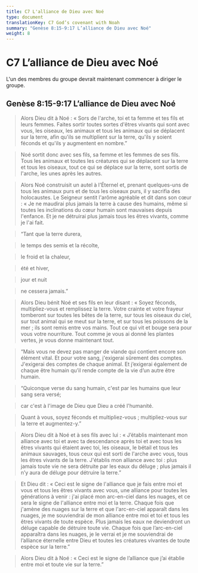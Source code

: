 ```yaml
---
title: C7 L'alliance de Dieu avec Noé
type: document
translationKey: C7 God’s covenant with Noah
summary: "Genèse 8:15-9:17 L’alliance de Dieu avec Noé"
weight: 8
---
```

# C7 L’alliance de Dieu avec Noé

L'un des membres du groupe devrait maintenant commencer à diriger le groupe.

## Genèse 8:15-9:17 L’alliance de Dieu avec Noé

>   Alors Dieu dit à Noé : « Sors de l'arche, toi et ta femme et tes fils et leurs femmes. Faites sortir toutes sortes d'êtres vivants qui sont avec vous, les oiseaux, les animaux et tous les animaux qui se déplacent sur la terre, afin qu'ils se multiplient sur la terre, qu'ils y soient féconds et qu'ils y augmentent en nombre.”

>   Noé sortit donc avec ses fils, sa femme et les femmes de ses fils. Tous les animaux et toutes les créatures qui se déplacent sur la terre et tous les oiseaux, tout ce qui se déplace sur la terre, sont sortis de l'arche, les unes après les autres.

>   Alors Noé construisit un autel à l'Éternel et, prenant quelques-uns de tous les animaux purs et de tous les oiseaux purs, il y sacrifia des holocaustes. Le Seigneur sentit l'arôme agréable et dit dans son cœur : « Je ne maudirai plus jamais la terre à cause des humains, même si toutes les inclinations du cœur humain sont mauvaises depuis l'enfance. Et je ne détruirai plus jamais tous les êtres vivants, comme je l'ai fait.

>   “Tant que la terre durera,

>   le temps des semis et la récolte,

>   le froid et la chaleur,

>   été et hiver,

>   jour et nuit

>   ne cessera jamais.”

>   Alors Dieu bénit Noé et ses fils en leur disant : « Soyez féconds, multipliez-vous et remplissez la terre. Votre crainte et votre frayeur tomberont sur toutes les bêtes de la terre, sur tous les oiseaux du ciel, sur tout animal qui se meut sur la terre, et sur tous les poissons de la mer ; ils sont remis entre vos mains. Tout ce qui vit et bouge sera pour vous votre nourriture. Tout comme je vous ai donné les plantes vertes, je vous donne maintenant tout.

>   “Mais vous ne devez pas manger de viande qui contient encore son élément vital. Et pour votre sang, j'exigerai sûrement des comptes. J'exigerai des comptes de chaque animal. Et j’exigerai également de chaque être humain qu’il rende compte de la vie d’un autre être humain.

>   “Quiconque verse du sang humain, c'est par les humains que leur sang sera versé;

>   car c'est à l'image de Dieu que Dieu a créé l'humanité.

>   Quant à vous, soyez féconds et multipliez-vous ; multipliez-vous sur la terre et augmentez-y.”

>   Alors Dieu dit à Noé et à ses fils avec lui : « J’établis maintenant mon alliance avec toi et avec ta descendance après toi et avec tous les êtres vivants qui étaient avec toi, les oiseaux, le bétail et tous les animaux sauvages, tous ceux qui est sorti de l'arche avec vous, tous les êtres vivants de la terre. J'établis mon alliance avec toi : plus jamais toute vie ne sera détruite par les eaux du déluge ; plus jamais il n’y aura de déluge pour détruire la terre.”

>   Et Dieu dit : « Ceci est le signe de l'alliance que je fais entre moi et vous et tous les êtres vivants avec vous, une alliance pour toutes les générations à venir : j'ai placé mon arc-en-ciel dans les nuages, et ce sera le signe de l'alliance entre moi et la terre. Chaque fois que j'amène des nuages ​​sur la terre et que l'arc-en-ciel apparaît dans les nuages, je me souviendrai de mon alliance entre moi et toi et tous les êtres vivants de toute espèce. Plus jamais les eaux ne deviendront un déluge capable de détruire toute vie. Chaque fois que l’arc-en-ciel apparaîtra dans les nuages, je le verrai et je me souviendrai de l’alliance éternelle entre Dieu et toutes les créatures vivantes de toute espèce sur la terre.”

>   Alors Dieu dit à Noé : « Ceci est le signe de l’alliance que j’ai établie entre moi et toute vie sur la terre.”

